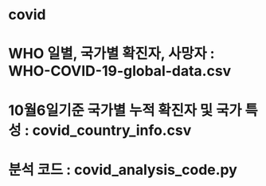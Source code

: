# covid

# WHO 일별, 국가별 확진자, 사망자 : WHO-COVID-19-global-data.csv
# 10월6일기준 국가별 누적 확진자 및 국가 특성 : covid_country_info.csv
# 분석 코드 : covid_analysis_code.py
